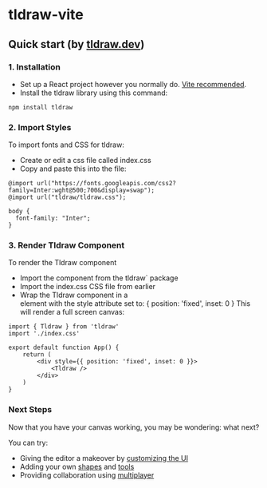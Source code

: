 # tldraw-vite

## Quick start (by [tldraw.dev](https://tldraw.dev/))
### 1. Installation
* Set up a React project however you normally do. [Vite recommended](https://vitejs.dev/guide/#scaffolding-your-first-vite-project).
* Install the tldraw library using this command:
```
npm install tldraw
```

### 2. Import Styles
To import fonts and CSS for tldraw:

* Create or edit a css file called index.css
* Copy and paste this into the file:
```
@import url("https://fonts.googleapis.com/css2?family=Inter:wght@500;700&display=swap");
@import url("tldraw/tldraw.css");

body {
  font-family: "Inter";
}
```

### 3. Render Tldraw Component
To render the Tldraw component

* Import the <Tldraw /> component from the tldraw` package
* Import the index.css CSS file from earlier
* Wrap the Tldraw component in a <div> element with the style attribute set to: { position: 'fixed', inset: 0 }
This will render a full screen canvas:

```
import { Tldraw } from 'tldraw'
import './index.css'

export default function App() {
	return (
		<div style={{ position: 'fixed', inset: 0 }}>
			<Tldraw />
		</div>
	)
}
```

### Next Steps
Now that you have your canvas working, you may be wondering: what next?

You can try:

* Giving the editor a makeover by [customizing the UI](https://tldraw.dev/docs/user-interface)
* Adding your own [shapes](https://tldraw.dev/docs/shapes) and [tools](https://tldraw.dev/docs/tools)
* Providing collaboration using [multiplayer](https://github.com/tldraw/tldraw-yjs-example)
